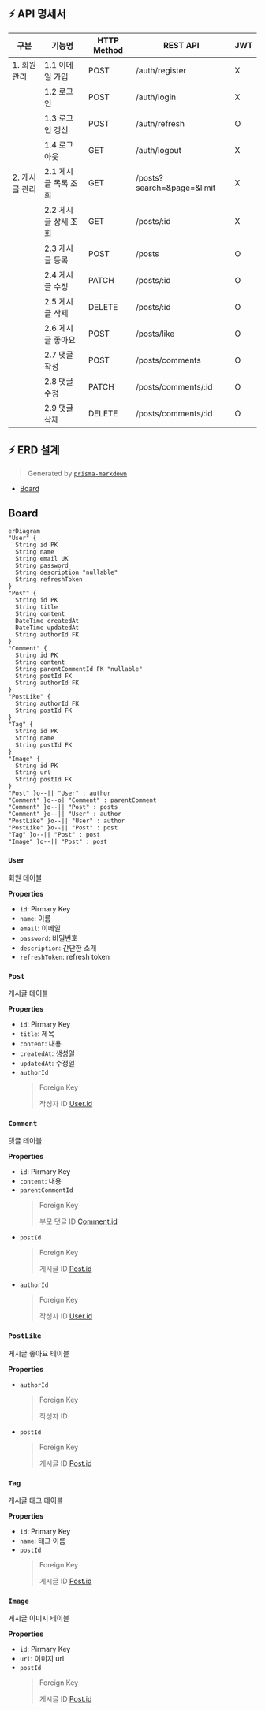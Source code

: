 ## ⚡ API 명세서

| 구분        | 기능명           | HTTP Method | REST API                   | JWT |
| --------- | ------------- | ----------- | -------------------------- | --- |
| 1. 회원 관리  | 1.1 이메일 가입    | POST        | /auth/register             | X   |
|           | 1.2 로그인       | POST        | /auth/login                | X   |
|           | 1.3 로그인 갱신    | POST        | /auth/refresh              | O   |
|           | 1.4 로그아웃      | GET         | /auth/logout               | X   |
| 2. 게시글 관리 | 2.1 게시글 목록 조회 | GET         | /posts?search=&page=&limit | X   |
|           | 2.2 게시글 상세 조회 | GET         | /posts/:id                 | X   |
|           | 2.3 게시글 등록    | POST        | /posts                     | O   |
|           | 2.4 게시글 수정    | PATCH       | /posts/:id                 | O   |
|           | 2.5 게시글 삭제    | DELETE      | /posts/:id                 | O   |
|           | 2.6 게시글 좋아요   | POST        | /posts/like                | O   |
|           | 2.7 댓글 작성     | POST        | /posts/comments            | O   |
|           | 2.8 댓글 수정     | PATCH       | /posts/comments/:id        | O   |
|           | 2.9 댓글 삭제     | DELETE      | /posts/comments/:id        | O   |

## ⚡ ERD 설계
> Generated by [`prisma-markdown`](https://github.com/samchon/prisma-markdown)

- [Board](#board)

## Board
```mermaid
erDiagram
"User" {
  String id PK
  String name
  String email UK
  String password
  String description "nullable"
  String refreshToken
}
"Post" {
  String id PK
  String title
  String content
  DateTime createdAt
  DateTime updatedAt
  String authorId FK
}
"Comment" {
  String id PK
  String content
  String parentCommentId FK "nullable"
  String postId FK
  String authorId FK
}
"PostLike" {
  String authorId FK
  String postId FK
}
"Tag" {
  String id PK
  String name
  String postId FK
}
"Image" {
  String id PK
  String url
  String postId FK
}
"Post" }o--|| "User" : author
"Comment" }o--o| "Comment" : parentComment
"Comment" }o--|| "Post" : posts
"Comment" }o--|| "User" : author
"PostLike" }o--|| "User" : author
"PostLike" }o--|| "Post" : post
"Tag" }o--|| "Post" : post
"Image" }o--|| "Post" : post
```

### `User`
회원 테이블

**Properties**
- `id`: Pirmary Key
- `name`: 이름
- `email`: 이메일
- `password`: 비밀번호
- `description`: 간단한 소개
- `refreshToken`: refresh token

### `Post`
게시글 테이블

**Properties**
- `id`: Pirmary Key
- `title`: 제목
- `content`: 내용
- `createdAt`: 생성일
- `updatedAt`: 수정일
- `authorId`
  > Foreign Key
  >
  > 작성자 ID [User.id](#User)

### `Comment`
댓글 테이블

**Properties**
- `id`: Pirmary Key
- `content`: 내용
- `parentCommentId`
  > Foreign Key
  >
  > 부모 댓글 ID [Comment.id](#Comment)
- `postId`
  > Foreign Key
  >
  > 게시글 ID [Post.id](#Post)
- `authorId`
  > Foreign Key
  >
  > 작성자 ID [User.id](#User)

### `PostLike`
게시글 좋아요 테이블

**Properties**
- `authorId`
  > Foreign Key
  >
  > 작성자 ID
- `postId`
  > Foreign Key
  >
  > 게시글 ID [Post.id](#Post)

### `Tag`
게시글 태그 테이블

**Properties**
- `id`: Primary Key
- `name`: 태그 이름
- `postId`
  > Foreign Key
  >
  > 게시글 ID [Post.id](#Post)

### `Image`
게시글 이미지 테이블

**Properties**
- `id`: Pirmary Key
- `url`: 이미지 url
- `postId`
  > Foreign Key
  >
  > 게시글 ID [Post.id](#Post)

